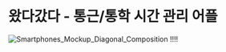 # 왔다갔다 - 통근/통학 시간 관리 어플
![Smartphones_Mockup_Diagonal_Composition](https://user-images.githubusercontent.com/79246447/204121090-9175c73c-6a65-4252-a1b0-e68f9c044175.png)
!!!!
